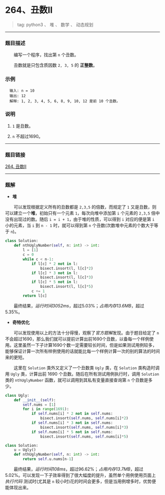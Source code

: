 # 264、丑数II
> tag: python3 、 堆 、 数学 、 动态规划

***
### 题目描述

&emsp;&emsp;编写一个程序，找出第 `n` 个丑数。

&emsp;&emsp;丑数就是只包含质因数 `2, 3, 5` 的 **正整数**。

### 示例

```
  输入: n = 10
  输出: 12
  解释: 1, 2, 3, 4, 5, 6, 8, 9, 10, 12 是前 10 个丑数。
```

### 说明

1. `1` 是丑数。

2. `n` 不超过1690。

***
### 题目链接
[264. 丑数II](https://leetcode-cn.com/problems/ugly-number-ii/)

***
### 题解

* **堆**

&emsp;&emsp;可以发现根据定义所有的丑数都是 `2,3,5` 的倍数，而规定了 `1` 又是丑数，则可以建立一个**堆**，初始只有一个元素 `1`，每次向堆中添加第 `i` 个元素的 `2,3,5` 倍中没有出现过的数。随后 `i = i + 1`，由于堆的性质，可以得到 `i` 对应的便是第 `i` 小的元素，当 `i` 到 `n - 1` 时，就可以得到第 `n` 个丑数(次数堆中元素的个数大于等于 `n`)。

```python
class Solution:
    def nthUglyNumber(self, n: int) -> int:
        l = [1]
        c = 0
        while c < n-1:
            if l[c] * 2 not in l:
                bisect.insort(l, l[c]*2)
            if l[c] * 3 not in l:
                bisect.insort(l, l[c]*3)
            if l[c] * 5 not in l:
                bisect.insort(l, l[c]*5)
            c += 1
        return l[c]
```

&emsp;&emsp;最终结果，*运行时间3052ms*，超过5.03%；*占用内存13.6MB*，超过5.35%。

* **奇特优化**

&emsp;&emsp;可以发现使用以上的方法十分得慢，观察了*官方题解*发现。由于题目给定了 `n` 不会超过1690，那么我们就可以提前计算出前1690个丑数，以备每一个样例使用。这里虽然一下子计算1690个数一定需要较长时间，但是如果测试用例较多，能够保证计算一次所有样例使用的话就能比每一个样例计算一次的别的算法的时间来的更短。

&emsp;&emsp;这里在 `Solution` 类外又定义了一个丑数类 `Ugly` 类，在 `Solution` 类构造时调用 `Ugly` 类，计算出前 1690 个丑数。随后在所有测试用例执行时，调用 `Solution` 类的 `nthUglyNumber` 函数，就可以调用到其私有变量直接查询第 `n` 个丑数是多少。

```python
class Ugly:
    def __init__(self):
        self.nums = [1]
        for i in range(1691):
            if self.nums[i] * 2 not in self.nums:
                bisect.insort(self.nums, self.nums[i]*2)
            if self.nums[i] * 3 not in self.nums:
                bisect.insort(self.nums, self.nums[i]*3)
            if self.nums[i] * 5 not in self.nums:
                bisect.insort(self.nums, self.nums[i]*5)

class Solution:
    u = Ugly()
    def nthUglyNumber(self, n: int) -> int:
        return self.u.nums[n-1]
```

&emsp;&emsp;最终结果，*运行时间108ms*，超过96.62%；*占用内存13.7MB*，超过5.02%。可以发现一下子效率得到了很大幅度的提升，虽然单个用例使用页面上 *执行代码* 测试时(尤其是 `n` 较小时)花的时间会更多，但是当用例增多时，优势便能体现出来。
